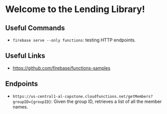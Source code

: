# Welcome to the Lending Library!

## Useful Commands
- `firebase serve --only functions`: testing HTTP endpoints.

## Useful Links
- https://github.com/firebase/functions-samples

## Endpoints
- `https://us-central1-al-capstone.cloudfunctions.net/getMembers?groupID={groupID}`: Given the group ID, retrieves a list of all the member names.
